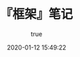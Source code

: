 ---
pageComponent:
  name: Catalogue
  data:
    key: Frame笔记
    imgUrl: https://iqqcode-blog.oss-cn-beijing.aliyuncs.com/img-2021-befo/20210602163602.png
    description: Android分层框架学习
title: 『框架』笔记
date: 2020-01-12 15:49:22
permalink: /note/frame/
article: false
comment: false
editLink: false
author:
  name: iqqcode
  link: https://github.com/IQQcode
---